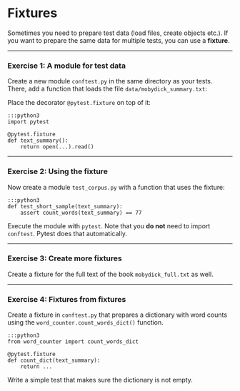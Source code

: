 
# Fixtures

Sometimes you need to prepare test data (load files, create objects etc.).
If you want to prepare the same data for multiple tests, you can use a **fixture**.

----

### Exercise 1: A module for test data

Create a new module `conftest.py` in the same directory as your tests.
There, add a function that loads the file `data/mobydick_summary.txt`:

Place the decorator `@pytest.fixture` on top of it:

    :::python3
    import pytest

    @pytest.fixture
    def text_summary():
        return open(...).read()

----

### Exercise 2: Using the fixture

Now create a module `test_corpus.py` with a function that uses the fixture:

    :::python3
    def test_short_sample(text_summary):
        assert count_words(text_summary) == 77

Execute the module with `pytest`. Note that you **do not** need to import `conftest`. Pytest does that automatically.

----

### Exercise 3: Create more fixtures

Create a fixture for the full text of the book `mobydick_full.txt` as well.

----

### Exercise 4: Fixtures from fixtures

Create a fixture in `conftest.py` that prepares a dictionary with word counts using the `word_counter.count_words_dict()` function.

    :::python3
    from word_counter import count_words_dict

    @pytest.fixture
    def count_dict(text_summary):
    	return ...

Write a simple test that makes sure the dictionary is not empty.
